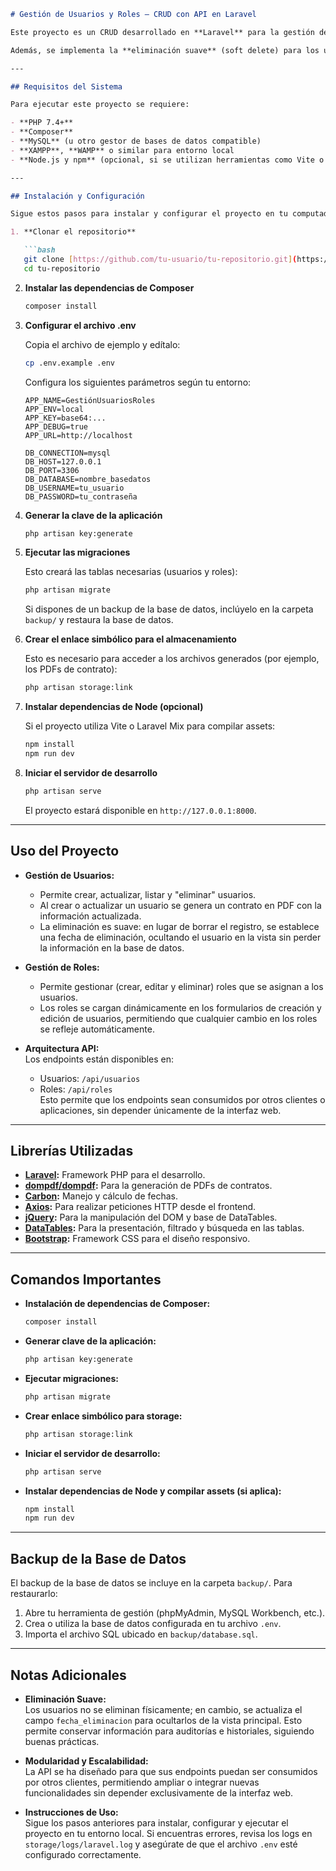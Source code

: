 ```markdown
# Gestión de Usuarios y Roles – CRUD con API en Laravel

Este proyecto es un CRUD desarrollado en **Laravel** para la gestión de usuarios y roles, que además genera contratos en formato PDF mediante una API. La arquitectura se ha diseñado para no limitarse a un modelo tradicional MVC, permitiendo que los endpoints puedan ser consumidos por otros clientes (por ejemplo, aplicaciones móviles) y manteniendo la lógica de negocio centralizada.

Además, se implementa la **eliminación suave** (soft delete) para los usuarios. Cuando se "elimina" un usuario, en realidad se establece una fecha de eliminación, ocultando el registro en la vista principal pero conservándolo en la base de datos para auditoría e historial.

---

## Requisitos del Sistema

Para ejecutar este proyecto se requiere:

- **PHP 7.4+**
- **Composer**
- **MySQL** (u otro gestor de bases de datos compatible)
- **XAMPP**, **WAMP** o similar para entorno local
- **Node.js y npm** (opcional, si se utilizan herramientas como Vite o Laravel Mix para compilar assets)

---

## Instalación y Configuración

Sigue estos pasos para instalar y configurar el proyecto en tu computador:

1. **Clonar el repositorio**

   ```bash
   git clone [https://github.com/tu-usuario/tu-repositorio.git](https://github.com/QuevinMartinezBotina/syscom-crud.git)
   cd tu-repositorio
   ```

2. **Instalar las dependencias de Composer**

   ```bash
   composer install
   ```

3. **Configurar el archivo .env**

   Copia el archivo de ejemplo y edítalo:

   ```bash
   cp .env.example .env
   ```

   Configura los siguientes parámetros según tu entorno:

   ```dotenv
   APP_NAME=GestiónUsuariosRoles
   APP_ENV=local
   APP_KEY=base64:...
   APP_DEBUG=true
   APP_URL=http://localhost

   DB_CONNECTION=mysql
   DB_HOST=127.0.0.1
   DB_PORT=3306
   DB_DATABASE=nombre_basedatos
   DB_USERNAME=tu_usuario
   DB_PASSWORD=tu_contraseña
   ```

4. **Generar la clave de la aplicación**

   ```bash
   php artisan key:generate
   ```

5. **Ejecutar las migraciones**

   Esto creará las tablas necesarias (usuarios y roles):

   ```bash
   php artisan migrate
   ```

   Si dispones de un backup de la base de datos, inclúyelo en la carpeta `backup/` y restaura la base de datos.

6. **Crear el enlace simbólico para el almacenamiento**

   Esto es necesario para acceder a los archivos generados (por ejemplo, los PDFs de contrato):

   ```bash
   php artisan storage:link
   ```

7. **Instalar dependencias de Node (opcional)**

   Si el proyecto utiliza Vite o Laravel Mix para compilar assets:

   ```bash
   npm install
   npm run dev
   ```

8. **Iniciar el servidor de desarrollo**

   ```bash
   php artisan serve
   ```

   El proyecto estará disponible en `http://127.0.0.1:8000`.

---

## Uso del Proyecto

- **Gestión de Usuarios:**  
  - Permite crear, actualizar, listar y "eliminar" usuarios.  
  - Al crear o actualizar un usuario se genera un contrato en PDF con la información actualizada.  
  - La eliminación es suave: en lugar de borrar el registro, se establece una fecha de eliminación, ocultando el usuario en la vista sin perder la información en la base de datos.

- **Gestión de Roles:**  
  - Permite gestionar (crear, editar y eliminar) roles que se asignan a los usuarios.  
  - Los roles se cargan dinámicamente en los formularios de creación y edición de usuarios, permitiendo que cualquier cambio en los roles se refleje automáticamente.

- **Arquitectura API:**  
  Los endpoints están disponibles en:
  - Usuarios: `/api/usuarios`
  - Roles: `/api/roles`  
  Esto permite que los endpoints sean consumidos por otros clientes o aplicaciones, sin depender únicamente de la interfaz web.

---

## Librerías Utilizadas

- **[Laravel](https://laravel.com/):** Framework PHP para el desarrollo.
- **[dompdf/dompdf](https://packagist.org/packages/dompdf/dompdf):** Para la generación de PDFs de contratos.
- **[Carbon](https://carbon.nesbot.com/):** Manejo y cálculo de fechas.
- **[Axios](https://axios-http.com/):** Para realizar peticiones HTTP desde el frontend.
- **[jQuery](https://jquery.com/):** Para la manipulación del DOM y base de DataTables.
- **[DataTables](https://datatables.net/):** Para la presentación, filtrado y búsqueda en las tablas.
- **[Bootstrap](https://getbootstrap.com/):** Framework CSS para el diseño responsivo.

---

## Comandos Importantes

- **Instalación de dependencias de Composer:**

  ```bash
  composer install
  ```

- **Generar clave de la aplicación:**

  ```bash
  php artisan key:generate
  ```

- **Ejecutar migraciones:**

  ```bash
  php artisan migrate
  ```

- **Crear enlace simbólico para storage:**

  ```bash
  php artisan storage:link
  ```

- **Iniciar el servidor de desarrollo:**

  ```bash
  php artisan serve
  ```

- **Instalar dependencias de Node y compilar assets (si aplica):**

  ```bash
  npm install
  npm run dev
  ```

---

## Backup de la Base de Datos

El backup de la base de datos se incluye en la carpeta `backup/`. Para restaurarlo:

1. Abre tu herramienta de gestión (phpMyAdmin, MySQL Workbench, etc.).
2. Crea o utiliza la base de datos configurada en tu archivo `.env`.
3. Importa el archivo SQL ubicado en `backup/database.sql`.

---

## Notas Adicionales

- **Eliminación Suave:**  
  Los usuarios no se eliminan físicamente; en cambio, se actualiza el campo `fecha_eliminacion` para ocultarlos de la vista principal. Esto permite conservar información para auditorías e historiales, siguiendo buenas prácticas.

- **Modularidad y Escalabilidad:**  
  La API se ha diseñado para que sus endpoints puedan ser consumidos por otros clientes, permitiendo ampliar o integrar nuevas funcionalidades sin depender exclusivamente de la interfaz web.

- **Instrucciones de Uso:**  
  Sigue los pasos anteriores para instalar, configurar y ejecutar el proyecto en tu entorno local. Si encuentras errores, revisa los logs en `storage/logs/laravel.log` y asegúrate de que el archivo `.env` esté configurado correctamente.
